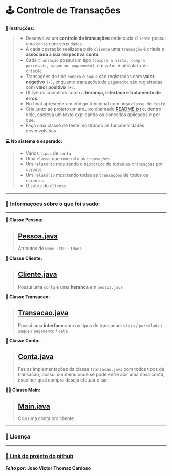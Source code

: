 # 🕹️ Controle de Transações

**📜 Instruções:**

> - Desenvolva um **controle de transações** onde cada `cliente` possui uma `conta` com seus `dados`.
> - A cada operação realizada pelo `cliente` uma `transação` é criada e **associada à sua respectiva conta**.
> - Cada `transação` possui um tipo `(compra a vista, compra parcelada, saque ou pagamento)`, um `valor` e uma `data de criação`.
> - Transações de tipo `​compra` e `saque` são registradas com ​**valor negativo​** `(-)`, enquanto transações de `pagamento` são registradas com **valor positivo** `(+)`​.
> - Utilize os conceitos como a **herança, interface e tratamento de erros**.
> - No final apresente um código funcional com uma `classe de teste`.
> - Crie junto ao projeto um arquivo chamado [README.txt]() e, dentro dele, escreva um texto explicando os conceitos aplicados e por que.
> - Faça uma classe de teste mostrando as funcionalidades desenvolvidas.

**‍💻 No sistema é esperado:**

> - Vários `tipos` de `conta`
> - Uma `classe` que `controle` as `transações`
> - Um `relatório` mostrando o `histórico` de todas as `transações` por `cliente`
> - Um `relatório` mostrando todas as `transações` de todos os `clientes`
> - O `saldo` do `cliente`

---

### 🔖 Informações sobre o que foi usado:

---

**👤 Classe Pessoa:**

> ## [Pessoa.java]()
>
> Atributos de `Nome` - `CPF` - `Idade`

**👨 Classe Cliente:**

> ## [Cliente.java]()
>
> Possui uma `conta` e uma **heranca** em `pessoa.java`

**💼 Classe Transacao:**

> ## [Transacao.java]()
>
> Possui uma **interface** com os tipos de transacao: `vista` / `parcelada` / `saque` / `pagamento` / `data`

**🏦 Classe Conta:**

> ## [Conta.java]()
>
> Faz as implementações da classe `transacao.java` com todos tipos de transacao, possui um menu onde
> se pode entre abir uma nova conta, escolher qual compra deseja efetuar e sair.

**👨‍💻 Classe Main:**

> ## [Main.java]()
>
> Cria uma conta pro cliente.

---

### 📝 Licença

---

### [🔗 Link do projeto do github]()

#### _Feito por:_ **Joao Victor Thomaz Cardoso**
